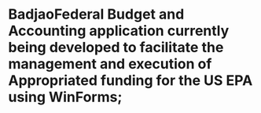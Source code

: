 # BadjaoFederal Budget and Accounting application currently being developed to facilitate the management and execution of Appropriated funding for the US EPA using WinForms;
